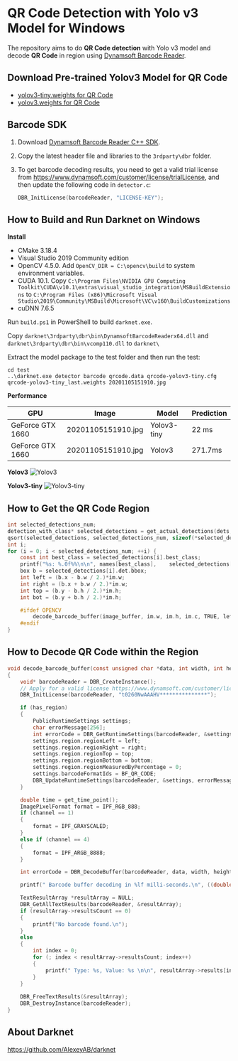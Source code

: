 # QR Code Detection with Yolo v3 Model for Windows

The repository aims to do **QR Code detection** with Yolo v3 model and decode **QR Code** in region using [Dynamsoft Barcode Reader](https://www.dynamsoft.com/Products/Dynamic-Barcode-Reader.aspx). 

## Download Pre-trained Yolov3 Model for QR Code
- [yolov3-tiny.weights for QR Code](https://www.dynamsoft.com/handle-download?productId=1000003&downloadLink=https://download.dynamsoft.com/codepool/ml/yolo3-tiny-qr.zip)
- [yolov3.weights for QR Code](https://www.dynamsoft.com/handle-download?productId=1000003&downloadLink=https://download.dynamsoft.com/codepool/ml/yolo3-qr.zip)

## Barcode SDK 
1. Download [Dynamsoft Barcode Reader C++ SDK](https://www.dynamsoft.com/barcode-reader/downloads). 

2. Copy the latest header file and libraries to the `3rdparty\dbr` folder. 

3. To get barcode decoding results, you need to get a valid trial license from https://www.dynamsoft.com/customer/license/trialLicense, and then update the following code in `detector.c`:

    ```c
    DBR_InitLicense(barcodeReader, "LICENSE-KEY");
    ```

## How to Build and Run Darknet on Windows

**Install**

- CMake 3.18.4
- Visual Studio 2019 Community edition
- OpenCV 4.5.0. Add `OpenCV_DIR = C:\opencv\build` to system environment variables.
- CUDA 10.1. Copy `C:\Program Files\NVIDIA GPU Computing Toolkit\CUDA\v10.1\extras\visual_studio_integration\MSBuildExtensions` to `C:\Program Files (x86)\Microsoft Visual Studio\2019\Community\MSBuild\Microsoft\VC\v160\BuildCustomizations`
- cuDNN 7.6.5

Run `build.ps1` in PowerShell to build `darknet.exe`.

Copy `darknet\3rdparty\dbr\bin\DynamsoftBarcodeReaderx64.dll` and `darknet\3rdparty\dbr\bin\vcomp110.dll` to `darknet\`

Extract the model package to the test folder and then run the test:

```
cd test
..\darknet.exe detector barcode qrcode.data qrcode-yolov3-tiny.cfg qrcode-yolov3-tiny_last.weights 20201105151910.jpg
```

**Performance**

| GPU              | Image             | Model       |Prediction  |
| -----------------|-------------------| ------------|------------|
| GeForce GTX 1660 | 20201105151910.jpg| Yolov3-tiny |22 ms       |
| GeForce GTX 1660 | 20201105151910.jpg| Yolov3      |271.7ms     |

**Yolov3**
![Yolov3](test/yolov3.jpg)

**Yolov3-tiny**
![Yolov3-tiny](test/yolov3-tiny.jpg)

## How to Get the QR Code Region

```c
int selected_detections_num;
detection_with_class* selected_detections = get_actual_detections(dets, nboxes, thresh, &selected_detections_num, names);
qsort(selected_detections, selected_detections_num, sizeof(*selected_detections), compare);
int i;
for (i = 0; i < selected_detections_num; ++i) {
    const int best_class = selected_detections[i].best_class;
    printf("%s: %.0f%%\n\n", names[best_class],    selected_detections[i].det.prob[best_class] * 100);
    box b = selected_detections[i].det.bbox;
    int left = (b.x - b.w / 2.)*im.w;
    int right = (b.x + b.w / 2.)*im.w;
    int top = (b.y - b.h / 2.)*im.h;
    int bot = (b.y + b.h / 2.)*im.h;

    #ifdef OPENCV
        decode_barcode_buffer(image_buffer, im.w, im.h, im.c, TRUE, left, right, top, bot);
    #endif  
}

```

## How to Decode QR Code within the Region

```c
void decode_barcode_buffer(const unsigned char *data, int width, int height, int channel, boolean has_region, int left, int right, int top, int bottom) 
{
    void* barcodeReader = DBR_CreateInstance();
    // Apply for a valid license https://www.dynamsoft.com/customer/license/trialLicense
    DBR_InitLicense(barcodeReader, "t0260NwAAAHV***************");

    if (has_region)
    {
        PublicRuntimeSettings settings;
        char errorMessage[256];
        int errorCode = DBR_GetRuntimeSettings(barcodeReader, &settings);
        settings.region.regionLeft = left;
        settings.region.regionRight = right;
        settings.region.regionTop = top;
        settings.region.regionBottom = bottom;
        settings.region.regionMeasuredByPercentage = 0;
        settings.barcodeFormatIds = BF_QR_CODE;
        DBR_UpdateRuntimeSettings(barcodeReader, &settings, errorMessage, 256);
    }

    double time = get_time_point();
    ImagePixelFormat format = IPF_RGB_888;
    if (channel == 1)
    {
        format = IPF_GRAYSCALED;
    }
    else if (channel == 4)
    {
        format = IPF_ARGB_8888;
    }

    int errorCode = DBR_DecodeBuffer(barcodeReader, data, width, height, width * channel, format, "");

    printf(" Barcode buffer decoding in %lf milli-seconds.\n", ((double)get_time_point() - time) / 1000);

    TextResultArray *resultArray = NULL;
    DBR_GetAllTextResults(barcodeReader, &resultArray);
    if (resultArray->resultsCount == 0)
    {
        printf("No barcode found.\n");
    }
    else
    {
        int index = 0;
        for (; index < resultArray->resultsCount; index++)
        {
            printf(" Type: %s, Value: %s \n\n", resultArray->results[index]->barcodeFormatString, resultArray->results[index]->barcodeText);
        }	
    }
    
    DBR_FreeTextResults(&resultArray);
    DBR_DestroyInstance(barcodeReader);
}
```

## About Darknet
https://github.com/AlexeyAB/darknet